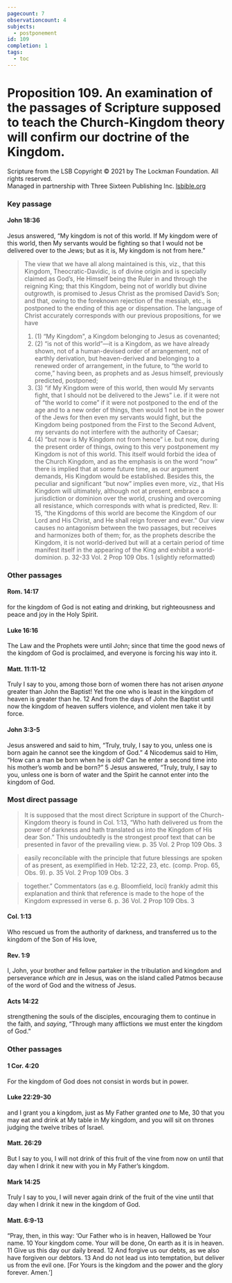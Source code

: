 ```yaml
---
pagecount: 7
observationcount: 4
subjects:
  - postponement
id: 109
completion: 1
tags:
  - toc
---
```

# Proposition 109. An examination of the passages of Scripture supposed to teach the Church-Kingdom theory will confirm our doctrine of the Kingdom.

Scripture from the LSB
Copyright © 2021 by The Lockman Foundation. All rights reserved.  
Managed in partnership with Three Sixteen Publishing Inc. [lsbible.org](https://www.lsbible.org/)
### Key passage

#### John 18:36
Jesus answered, “My kingdom is not of this world. If My kingdom were of this world, then My servants would be fighting so that I would not be delivered over to the Jews; but as it is, My kingdom is not from here.”

>The view that we have all along maintained is this, viz., that this Kingdom, Theocratic-Davidic, is of divine origin and is specially claimed as God’s, He Himself being the Ruler in and through the reigning King; that this Kingdom, being not of worldly but divine outgrowth, is promised to Jesus Christ as the promised David’s Son; and that, owing to the foreknown rejection of the messiah, etc., is postponed to the ending of this age or dispensation. The language of Christ accurately corresponds with our previous propositions, for we have 
>1. (1) “My Kingdom", a Kingdom belonging to Jesus as covenanted; 
>2. (2) “is not of this world”—it is a Kingdom, as we have already shown, not of a human-devised order of arrangement, not of earthly derivation, but heaven-derived and belonging to a renewed order of arrangement, in the future, to “the world to come,” having been, as prophets and as Jesus himself, previously predicted, postponed; 
>3. (3) “if My Kingdom were of this world, then would My servants fight, that I should not be delivered to the Jews” i.e. if it were not of “the world to come” if it were not postponed to the end of the age and to a new order of things, then would 1 not be in the power of the Jews for then even my servants would fight, but the Kingdom being postponed from the First to the Second Advent, my servants do not interfere with the authority of Caesar; 
>4. (4) “but now is My Kingdom not from hence” i.e. but now, during the present order of things, owing to this very postponement my Kingdom is not of this world. This itself would forbid the idea of the Church Kingdom, and as the emphasis is on the word “now” there is implied that at some future time, as our argument demands, His Kingdom would be established. Besides this, the peculiar and significant “but now” implies even more, viz., that His Kingdom will ultimately, although not at present, embrace a jurisdiction or dominion over the world, crushing and overcoming all resistance, which corresponds with what is predicted, Rev. II: 15, “the Kingdoms of this world are become the Kingdom of our Lord and His Christ, and He shall reign forever and ever.” Our view causes no antagonism between the two passages, but receives and harmonizes both of them; for, as the prophets describe the Kingdom, it is not world-derived but will at a certain period of time manifest itself in the appearing of the King and exhibit a world-dominion.
>p. 32-33 Vol. 2 Prop 109 Obs. 1 (slightly reformatted)


### Other passages
#### Rom. 14:17
for the kingdom of God is not eating and drinking, but righteousness and peace and joy in the Holy Spirit.
#### Luke 16:16
The Law and the Prophets were until John; since that time the good news of the kingdom of God is proclaimed, and everyone is forcing his way into it.
#### Matt. 11:11-12
Truly I say to you, among those born of women there has not arisen _anyone_ greater than John the Baptist! Yet the one who is least in the kingdom of heaven is greater than he. 12 And from the days of John the Baptist until now the kingdom of heaven suffers violence, and violent men take it by force.
#### John 3:3-5
Jesus answered and said to him, “Truly, truly, I say to you, unless one is born again he cannot see the kingdom of God.” 4 Nicodemus said to Him, “How can a man be born when he is old? Can he enter a second time into his mother’s womb and be born?” 5 Jesus answered, “Truly, truly, I say to you, unless one is born of water and the Spirit he cannot enter into the kingdom of God.
### Most direct passage

>It is supposed that the most direct Scripture in support of the Church-Kingdom theory is found in Col. 1:13, “Who hath delivered us from the power of darkness and hath translated us into the Kingdom of His dear Son.” This undoubtedly is the strongest proof text that can be presented in favor of the prevailing view.
>p. 35 Vol. 2 Prop 109 Obs. 3

>easily reconcilable with the principle that future blessings are spoken of as present, as exemplified in Heb. 12:22, 23, etc. (comp. Prop. 65, Obs. 9).
>p. 35 Vol. 2 Prop 109 Obs. 3

>together.” Commentators (as e.g. Bloomfield, loci) frankly admit this explanation and think that reference is made to the hope of the Kingdom expressed in verse 6.
>p. 36 Vol. 2 Prop 109 Obs. 3

#### Col. 1:13
Who rescued us from the authority of darkness, and transferred us to the kingdom of the Son of His love,
#### Rev. 1:9
I, John, your brother and fellow partaker in the tribulation and kingdom and perseverance _which are_ in Jesus, was on the island called Patmos because of the word of God and the witness of Jesus.
#### Acts 14:22
strengthening the souls of the disciples, encouraging them to continue in the faith, and _saying_, “Through many afflictions we must enter the kingdom of God.”
### Other passages
#### 1 Cor. 4:20
For the kingdom of God does not consist in words but in power.
#### Luke 22:29-30
and I grant you a kingdom, just as My Father granted _one_ to Me, 30 that you may eat and drink at My table in My kingdom, and you will sit on thrones judging the twelve tribes of Israel.
#### Matt. 26:29
But I say to you, I will not drink of this fruit of the vine from now on until that day when I drink it new with you in My Father’s kingdom.
#### Mark 14:25
Truly I say to you, I will never again drink of the fruit of the vine until that day when I drink it new in the kingdom of God.
#### Matt. 6:9-13
“Pray, then, in this way:
‘Our Father who is in heaven,
Hallowed be Your name.
10 Your kingdom come.
Your will be done,
On earth as it is in heaven.
11 Give us this day our daily bread.
12 And forgive us our debts, as we also have forgiven our debtors.
13 And do not lead us into temptation, but deliver us from the evil one. [For Yours is the kingdom and the power and the glory forever. Amen.’]


